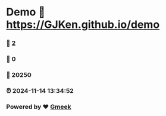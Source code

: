 # Demo :link: https://GJKen.github.io/demo 
### :page_facing_up: [2](https://GJKen.github.io/demo/tag.html) 
### :speech_balloon: 0 
### :hibiscus: 20250 
### :alarm_clock: 2024-11-14 13:34:52 
### Powered by :heart: [Gmeek](https://github.com/Meekdai/Gmeek)

